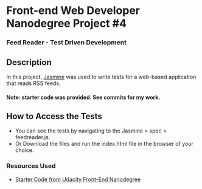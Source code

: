 # Front-end Web Developer Nanodegree Project #4

### Feed Reader - Test Driven Development

## Description

In this project, [Jasmine](http://jasmine.github.io/) was used to write tests for a web-based application that reads RSS feeds.

#### Note: starter code was provided. See commits for my work.

## How to Access the Tests

 - You can see the tests by navigating to the Jasmine > spec > feedreader.js.
 - Or Download the files and run the index.html file in the browser of your choice.


### Resources Used
* [Starter Code from Udacity Front-End Nanodegree](https://github.com/udacity/frontend-nanodegree-feedreader)

